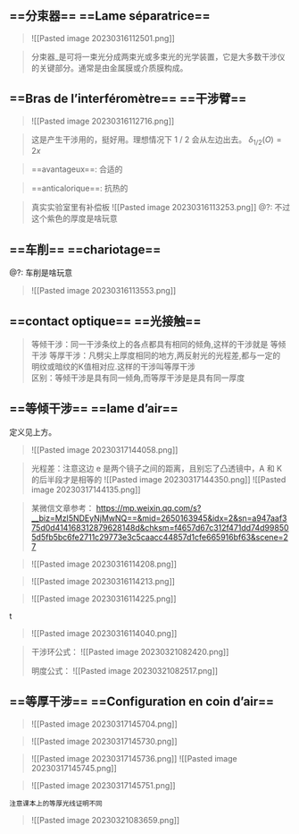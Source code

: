 ## ==分束器== ==Lame séparatrice==

> ![[Pasted image 20230316112501.png]]

> 分束器_是可将一束光分成两束光或多束光的光学装置，它是大多数干涉仪的关键部分。通常是由金属膜或介质膜构成。

## ==Bras de l’interféromètre== ==干涉臂==

> ![[Pasted image 20230316112716.png]]

> 这是产生干涉用的，挺好用。理想情况下 1 / 2 会从左边出去。
> $\delta_{1 / 2}(O) = 2x$

> ==avantageux==: 合适的

> ==anticalorique==: 抗热的

> 真实实验室里有补偿板 
> ![[Pasted image 20230316113253.png]]
> @?: 不过这个紫色的厚度是啥玩意

## ==车削== ==chariotage== 

@?: 车削是啥玩意

> ![[Pasted image 20230316113553.png]]

## ==contact optique== ==光接触==

> 等倾干涉：同一干涉条纹上的各点都具有相同的倾角,这样的干涉就是 等倾干涉 
> 等厚干涉：凡劈尖上厚度相同的地方,两反射光的光程差,都与一定的  
> 明纹或暗纹的K值相对应.这样的干涉叫等厚干涉  
> 区别：等倾干涉是具有同一倾角,而等厚干涉是是具有同一厚度


## ==等倾干涉==  ==lame d’air==

定义见上方。

> ![[Pasted image 20230317144058.png]]
> 

> 光程差：注意这边 e 是两个镜子之间的距离，且别忘了凸透镜中，A 和 K 的后半段才是相等的
> ![[Pasted image 20230317144350.png]]
> ![[Pasted image 20230317144135.png]]

> 某微信文章参考： https://mp.weixin.qq.com/s?__biz=MzI5NDEyNjMwNQ==&mid=2650163945&idx=2&sn=a947aaf375d0d414168312879628148d&chksm=f4657d67c312f471dd74d998505d5fb5bc6fe2711c29773e3c5caacc44857d1cfe665916bf63&scene=27

> ![[Pasted image 20230316114208.png]]

> ![[Pasted image 20230316114213.png]]

> ![[Pasted image 20230316114225.png]]

t

> ![[Pasted image 20230316114040.png]]


> 干涉环公式：
> ![[Pasted image 20230321082420.png]]
> 
> 明度公式：
> ![[Pasted image 20230321082517.png]]

## ==等厚干涉== ==Configuration en coin d’air==

> ![[Pasted image 20230317145704.png]]

> ![[Pasted image 20230317145730.png]]

> ![[Pasted image 20230317145736.png]]
> ![[Pasted image 20230317145745.png]]

> ![[Pasted image 20230317145751.png]]

```ad-note
注意课本上的等厚光线证明不同
```

> ![[Pasted image 20230321083659.png]]


